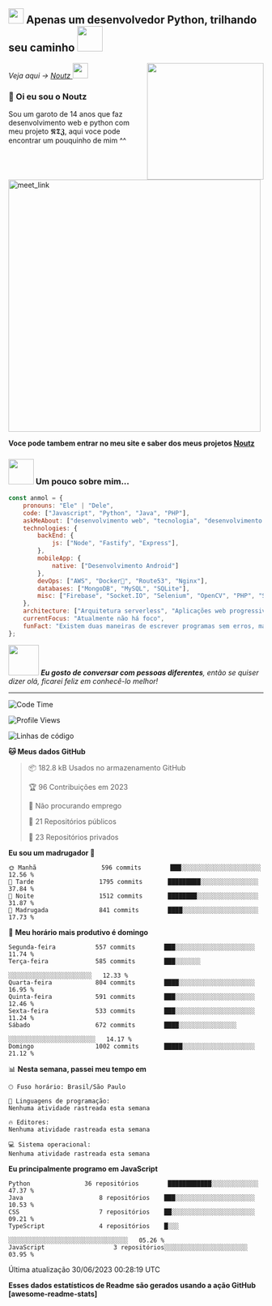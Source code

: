 <h2><img src="https://emojis.slackmojis.com/emojis/images/1531849430/4246/blob-sunglasses.gif?1531849430" width="30"/> Apenas um desenvolvedor Python, trilhando seu caminho <img src="https://media.giphy.com/media/12oufCB0MyZ1Go/giphy.gif" width="50"></h2>
<img align='right' src="https://media.giphy.com/media/M9gbBd9nbDrOTu1Mqx/giphy.gif" width="230">
<p><em>Veja aqui -> <a href="https://www.youtube.com/@NoutzChill/">Noutz
</a><img src="https://media.giphy.com/media/WUlplcMpOCEmTGBtBW/giphy.gif" width="30"> 
</em></p>

### 🌌 Oi eu sou o Noutz

Sou um garoto de 14 anos que faz desenvolvimento web e python com meu projeto 𝕹𝕿𝖅, aqui voce pode encontrar um pouquinho de mim ^^

<a href="https://calendly.com/anmol098/30min" target="_blank"><img width="498" alt="meet_link" src="https://user-images.githubusercontent.com/15426564/144297439-f530f383-e73e-41e0-9914-a9b7d3f432e5.png"></a>

**Voce pode tambem entrar no meu site e saber dos meus projetos [Noutz](https://noutz.vercel.app/)**

### <img src="https://media.giphy.com/media/VgCDAzcKvsR6OM0uWg/giphy.gif" width="50"> Um pouco sobre mim...

```javascript
const anmol = {
    pronouns: "Ele" | "Dele",
    code: ["Javascript", "Python", "Java", "PHP"],
    askMeAbout: ["desenvolvimento web", "tecnologia", "desenvolvimento de aplicativos", "fotografia"],
    technologies: {
        backEnd: {
            js: ["Node", "Fastify", "Express"],
        },
        mobileApp: {
            native: ["Desenvolvimento Android"]
        },
        devOps: ["AWS", "Docker🐳", "Route53", "Nginx"],
        databases: ["MongoDB", "MySQL", "SQLite"],
        misc: ["Firebase", "Socket.IO", "Selenium", "OpenCV", "PHP", "SuiteApp"]
    },
    architecture: ["Arquitetura serverless", "Aplicações web progressivas", "Aplicações de página única"],
    currentFocus: "Atualmente não há foco",
    funFact: "Existem duas maneiras de escrever programas sem erros, mas apenas a terceira maneira funciona"
};
```

<img src="https://media.giphy.com/media/LnQjpWaON8nhr21vNW/giphy.gif" width="60"> <em><b>Eu gosto de conversar com pessoas diferentes</b>, então se quiser dizer olá, ficarei feliz em conhecê-lo melhor!</em>

---
<!--START_SECTION:waka-->
![Code Time](http://img.shields.io/badge/Code%20Time-2%2C178%20hrs%2041%20mins-blue)

![Profile Views](http://img.shields.io/badge/Profile%20Views-1473-blue)

![Linhas de código](https://img.shields.io/badge/From%20Hello%20World%20I%27ve%20Written-4.8%20million%20lines%20of%20code-blue)

**🐱 Meus dados GitHub** 

> 📦 182.8 kB Usados no armazenamento GitHub 
 > 
> 🏆 96 Contribuições em 2023
 > 
> 🚫 Não procurando emprego
 > 
> 📜 21 Repositórios públicos 
 > 
> 🔑 23 Repositórios privados 
 > 
**Eu sou um madrugador 🐤** 

```text
🌞 Manhã                  596 commits        ███░░░░░░░░░░░░░░░░░░░░░░   12.56 % 
🌆 Tarde                  1795 commits       █████████░░░░░░░░░░░░░░░░   37.84 % 
🌃 Noite                  1512 commits       ████████░░░░░░░░░░░░░░░░░   31.87 % 
🌙 Madrugada              841 commits        ████░░░░░░░░░░░░░░░░░░░░░   17.73 % 
```
📅 **Meu horário mais produtivo é domingo** 

```text
Segunda-feira           557 commits        ███░░░░░░░░░░░░░░░░░░░░░░   11.74 % 
Terça-feira             585 commits        ███░░░░░░░

░░░░░░░░░░░░░░░░░░░░░░░   12.33 % 
Quarta-feira            804 commits        ████░░░░░░░░░░░░░░░░░░░░░   16.95 % 
Quinta-feira            591 commits        ███░░░░░░░░░░░░░░░░░░░░░░   12.46 % 
Sexta-feira             533 commits        ███░░░░░░░░░░░░░░░░░░░░░░   11.24 % 
Sábado                  672 commits        ████░░░░░░░░░░░░░░░░

░░░░░░░░░░░░░░░░░░░░░░░░   14.17 % 
Domingo                 1002 commits       █████░░░░░░░░░░░░░░░░░░░░   21.12 % 
```


📊 **Nesta semana, passei meu tempo em** 

```text
🕑︎ Fuso horário: Brasil/São Paulo

💬 Linguagens de programação: 
Nenhuma atividade rastreada esta semana

🔥 Editores: 
Nenhuma atividade rastreada esta semana

💻 Sistema operacional: 
Nenhuma atividade rastreada esta semana
```

**Eu principalmente programo em JavaScript** 

```text
Python               36 repositórios        ████████████░░░░░░░░░░░░░   47.37 % 
Java                     8 repositórios    ███░░░░░░░░░░░░░░░░░░░░░░   10.53 % 
CSS                      7 repositórios    ██░░░░░░░░░░░░░░░░░░░░░░░   09.21 % 
TypeScript               4 repositórios    █░░░

░░░░░░░░░░░░░░░░░░░░░░░░░░░░░░░░░   05.26 % 
JavaScript                   3 repositórios░░░░░░░░░░░░░░░░░░░░░░░   03.95 % 
```




 Última atualização 30/06/2023 00:28:19 UTC
<!--END_SECTION:waka-->

**Esses dados estatísticos de Readme são gerados usando a ação GitHub [awesome-readme-stats]**

